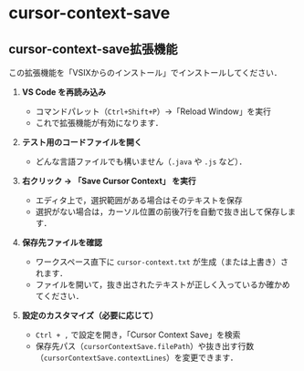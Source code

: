 # cursor-context-save
## cursor-context-save拡張機能
この拡張機能を「VSIXからのインストール」でインストールしてください．

1. **VS Code を再読み込み**

   * コマンドパレット（`Ctrl+Shift+P`）→「Reload Window」を実行
   * これで拡張機能が有効になります．

2. **テスト用のコードファイルを開く**

   * どんな言語ファイルでも構いません（`.java` や `.js` など）．

3. **右クリック → 「Save Cursor Context」 を実行**

   * エディタ上で，選択範囲がある場合はそのテキストを保存
   * 選択がない場合は，カーソル位置の前後7行を自動で抜き出して保存します．

4. **保存先ファイルを確認**

   * ワークスペース直下に `cursor-context.txt` が生成（または上書き）されます．
   * ファイルを開いて，抜き出されたテキストが正しく入っているか確かめてください．

5. **設定のカスタマイズ（必要に応じて）**

   * `Ctrl + ,` で設定を開き，「Cursor Context Save」を検索
   * 保存先パス（`cursorContextSave.filePath`）や抜き出す行数（`cursorContextSave.contextLines`）を変更できます．
